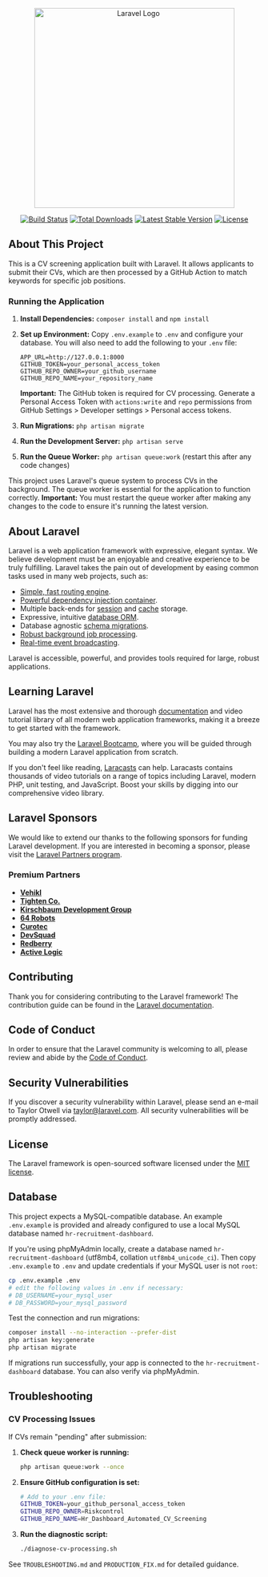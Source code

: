 <p align="center"><a href="https://laravel.com" target="_blank"><img src="https://raw.githubusercontent.com/laravel/art/master/logo-lockup/5%20SVG/2%20CMYK/1%20Full%20Color/laravel-logolockup-cmyk-red.svg" width="400" alt="Laravel Logo"></a></p>

<p align="center">
<a href="https://github.com/laravel/framework/actions"><img src="https://github.com/laravel/framework/workflows/tests/badge.svg" alt="Build Status"></a>
<a href="https://packagist.org/packages/laravel/framework"><img src="https://img.shields.io/packagist/dt/laravel/framework" alt="Total Downloads"></a>
<a href="https://packagist.org/packages/laravel/framework"><img src="https://img.shields.io/packagist/v/laravel/framework" alt="Latest Stable Version"></a>
<a href="https://packagist.org/packages/laravel/framework"><img src="https://img.shields.io/packagist/l/laravel/framework" alt="License"></a>
</p>

## About This Project

This is a CV screening application built with Laravel. It allows applicants to submit their CVs, which are then processed by a GitHub Action to match keywords for specific job positions.

### Running the Application

1.  **Install Dependencies:** `composer install` and `npm install`
2.  **Set up Environment:** Copy `.env.example` to `.env` and configure your database. You will also need to add the following to your `.env` file:
    ```
    APP_URL=http://127.0.0.1:8000
    GITHUB_TOKEN=your_personal_access_token
    GITHUB_REPO_OWNER=your_github_username
    GITHUB_REPO_NAME=your_repository_name
    ```
    
    **Important:** The GitHub token is required for CV processing. Generate a Personal Access Token with `actions:write` and `repo` permissions from GitHub Settings > Developer settings > Personal access tokens.
3.  **Run Migrations:** `php artisan migrate`
4.  **Run the Development Server:** `php artisan serve`
5.  **Run the Queue Worker:** `php artisan queue:work` (restart this after any code changes)

This project uses Laravel's queue system to process CVs in the background. The queue worker is essential for the application to function correctly. **Important:** You must restart the queue worker after making any changes to the code to ensure it's running the latest version.

## About Laravel

Laravel is a web application framework with expressive, elegant syntax. We believe development must be an enjoyable and creative experience to be truly fulfilling. Laravel takes the pain out of development by easing common tasks used in many web projects, such as:

- [Simple, fast routing engine](https://laravel.com/docs/routing).
- [Powerful dependency injection container](https://laravel.com/docs/container).
- Multiple back-ends for [session](https://laravel.com/docs/session) and [cache](https://laravel.com/docs/cache) storage.
- Expressive, intuitive [database ORM](https://laravel.com/docs/eloquent).
- Database agnostic [schema migrations](https://laravel.com/docs/migrations).
- [Robust background job processing](https://laravel.com/docs/queues).
- [Real-time event broadcasting](https://laravel.com/docs/broadcasting).

Laravel is accessible, powerful, and provides tools required for large, robust applications.

## Learning Laravel

Laravel has the most extensive and thorough [documentation](https://laravel.com/docs) and video tutorial library of all modern web application frameworks, making it a breeze to get started with the framework.

You may also try the [Laravel Bootcamp](https://bootcamp.laravel.com), where you will be guided through building a modern Laravel application from scratch.

If you don't feel like reading, [Laracasts](https://laracasts.com) can help. Laracasts contains thousands of video tutorials on a range of topics including Laravel, modern PHP, unit testing, and JavaScript. Boost your skills by digging into our comprehensive video library.

## Laravel Sponsors

We would like to extend our thanks to the following sponsors for funding Laravel development. If you are interested in becoming a sponsor, please visit the [Laravel Partners program](https://partners.laravel.com).

### Premium Partners

- **[Vehikl](https://vehikl.com)**
- **[Tighten Co.](https://tighten.co)**
- **[Kirschbaum Development Group](https://kirschbaumdevelopment.com)**
- **[64 Robots](https://64robots.com)**
- **[Curotec](https://www.curotec.com/services/technologies/laravel)**
- **[DevSquad](https://devsquad.com/hire-laravel-developers)**
- **[Redberry](https://redberry.international/laravel-development)**
- **[Active Logic](https://activelogic.com)**

## Contributing

Thank you for considering contributing to the Laravel framework! The contribution guide can be found in the [Laravel documentation](https://laravel.com/docs/contributions).

## Code of Conduct

In order to ensure that the Laravel community is welcoming to all, please review and abide by the [Code of Conduct](https://laravel.com/docs/contributions#code-of-conduct).

## Security Vulnerabilities

If you discover a security vulnerability within Laravel, please send an e-mail to Taylor Otwell via [taylor@laravel.com](mailto:taylor@laravel.com). All security vulnerabilities will be promptly addressed.

## License

The Laravel framework is open-sourced software licensed under the [MIT license](https://opensource.org/licenses/MIT).

## Database

This project expects a MySQL-compatible database. An example `.env.example` is provided and already configured to use a local MySQL database named `hr-recruitment-dashboard`.

If you're using phpMyAdmin locally, create a database named `hr-recruitment-dashboard` (utf8mb4, collation `utf8mb4_unicode_ci`). Then copy `.env.example` to `.env` and update credentials if your MySQL user is not `root`:

```bash
cp .env.example .env
# edit the following values in .env if necessary:
# DB_USERNAME=your_mysql_user
# DB_PASSWORD=your_mysql_password
```

Test the connection and run migrations:

```bash
composer install --no-interaction --prefer-dist
php artisan key:generate
php artisan migrate
```

If migrations run successfully, your app is connected to the `hr-recruitment-dashboard` database. You can also verify via phpMyAdmin.

## Troubleshooting

### CV Processing Issues
If CVs remain "pending" after submission:

1. **Check queue worker is running:**
   ```bash
   php artisan queue:work --once
   ```

2. **Ensure GitHub configuration is set:**
   ```bash
   # Add to your .env file:
   GITHUB_TOKEN=your_github_personal_access_token
   GITHUB_REPO_OWNER=Riskcontrol
   GITHUB_REPO_NAME=Hr_Dashboard_Automated_CV_Screening
   ```

3. **Run the diagnostic script:**
   ```bash
   ./diagnose-cv-processing.sh
   ```

See `TROUBLESHOOTING.md` and `PRODUCTION_FIX.md` for detailed guidance.
